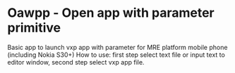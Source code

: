 # Oawpp - Open app with parameter primitive
Basic app to launch vxp app with parameter for MRE platform mobile phone (including Nokia S30+)
How to use: first step select text file or input text to editor window, second step select vxp app file.
